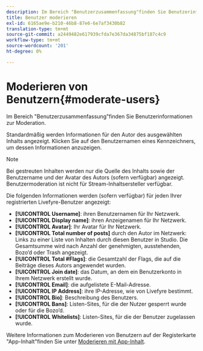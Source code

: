 ```yaml
---
description: Im Bereich "Benutzerzusammenfassung"finden Sie Benutzerinformationen zur Moderation.
title: Benutzer moderieren
exl-id: 6165ae9e-b210-46b8-87e6-6e7af3430b82
translation-type: tm+mt
source-git-commit: a2449482e617939cfda7e367da34875bf187c4c9
workflow-type: tm+mt
source-wordcount: '201'
ht-degree: 0%

---
```


# Moderieren von Benutzern{#moderate-users}

Im Bereich &quot;Benutzerzusammenfassung&quot;finden Sie Benutzerinformationen zur Moderation.

Standardmäßig werden Informationen für den Autor des ausgewählten Inhalts angezeigt. Klicken Sie auf den Benutzernamen eines Kennzeichners, um dessen Informationen anzuzeigen.

>[!NOTE]
>
>Bei gestreuten Inhalten werden nur die Quelle des Inhalts sowie der Benutzername und der Avatar des Autors (sofern verfügbar) angezeigt. Benutzermoderation ist nicht für Stream-Inhaltsersteller verfügbar.

Die folgenden Informationen werden (sofern verfügbar) für jeden Ihrer registrierten Livefyre-Benutzer angezeigt:

* **[!UICONTROL Username]**: ihren Benutzernamen für Ihr Netzwerk.
* **[!UICONTROL Display name]**: ihren Anzeigenamen für Ihr Netzwerk.
* **[!UICONTROL Avatar]**: Ihr Avatar für Ihr Netzwerk.
* **[!UICONTROL Total number of posts]** durch den Autor im Netzwerk: Links zu einer Liste von Inhalten durch diesen Benutzer in Studio. Die Gesamtsumme wird nach Anzahl der genehmigten, ausstehenden, Bozo’d oder Trash angezeigt.
* **[!UICONTROL Total #Flags]**: die Gesamtzahl der Flags, die auf die Beiträge dieses Autors angewendet wurden.
* **[!UICONTROL Join date]**: das Datum, an dem ein Benutzerkonto in Ihrem Netzwerk erstellt wurde.
* **[!UICONTROL Email]**: die aufgelistete E-Mail-Adresse.
* **[!UICONTROL IP Address]**: ihre IP-Adresse, wie von Livefyre bestimmt.
* **[!UICONTROL Bio]**: Beschreibung des Benutzers.
* **[!UICONTROL Bans]**: Listen-Sites, für die der Nutzer gesperrt wurde oder für die Bozo’d.
* **[!UICONTROL Whitelists]**: Listen-Sites, für die der Benutzer zugelassen wurde.

Weitere Informationen zum Moderieren von Benutzern auf der Registerkarte &quot;App-Inhalt&quot;finden Sie unter [Moderieren mit App-Inhalt](/help/using/c-features-livefyre/c-about-moderation/c-moderate-content-using-app-content.md#c_moderate_content_using_app_content).
